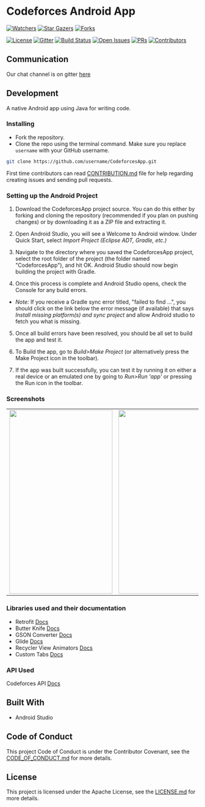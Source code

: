 # Codeforces Android App

[![Watchers](https://img.shields.io/github/watchers/immadisairaj/CodeforcesApp.svg?style=social&label=Watchers&maxAge=2592000)](https://GitHub.com/immadisairaj/CodeforcesApp/watchers/)
[![Star Gazers](https://img.shields.io/github/stars/immadisairaj/CodeforcesApp.svg?style=social&label=Stars&maxAge=2592000)](https://GitHub.com/immadisairaj/CodeforcesApp/stargazers/)
[![Forks](https://img.shields.io/github/forks/immadisairaj/CodeforcesApp.svg?style=social&label=Forks&maxAge=2592000)](https://GitHub.com/immadisairaj/CodeforcesApp/network/members/)


[![License](https://img.shields.io/badge/License-Apache%202.0-blue.svg)](https://opensource.org/licenses/Apache-2.0)
[![Gitter](https://badges.gitter.im/immadisairaj/CodeforcesApp.svg)](https://gitter.im/immadisairaj/CodeforcesApp?utm_source=badge&utm_medium=badge&utm_campaign=pr-badge&utm_content=badge)
[![Build Status](https://travis-ci.com/immadisairaj/CodeforcesApp.svg?branch=master)](https://travis-ci.com/immadisairaj/CodeforcesApp)
[![Open Issues](https://img.shields.io/github/issues/immadisairaj/CodeforcesApp.svg)](https://GitHub.com/immadisairaj/CodeforcesApp/issues/)
[![PRs](https://img.shields.io/github/issues-pr/immadisairaj/CodeforcesApp.svg)](https://GitHub.com/immadisairaj/CodeforcesApp/pulls/)
[![Contributors](https://img.shields.io/github/contributors/immadisairaj/CodeforcesApp.svg)](https://GitHub.com/immadisairaj/CodeforcesApp/graphs/contributors/)

## Communication

Our chat channel is on gitter [here](https://gitter.im/immadisairaj/CodeforcesApp)

## Development

A native Android app using Java for writing code.

### Installing

- Fork the repository. 
- Clone the repo using the terminal command. Make sure you replace `username` with your GitHub username.
```bash
git clone https://github.com/username/CodeforcesApp.git 
```

First time contributors can read [CONTRIBUTION.md](https://github.com/immadisairaj/CodeforcesApp/blob/master/CONTRIBUTING.md) file for help regarding creating issues and sending pull requests.

### Setting up the Android Project

1. Download the CodeforcesApp project source. You can do this either by forking and cloning the repository (recommended if you plan on pushing changes) or by downloading it as a ZIP file and extracting it.

2. Open Android Studio, you will see a Welcome to Android window. Under Quick Start, select _Import Project (Eclipse ADT, Gradle, etc.)_

3. Navigate to the directory where you saved the CodeforcesApp project, select the root folder of the project (the folder named "CodeforcesApp"), and hit OK. Android Studio should now begin building the project with Gradle.

4. Once this process is complete and Android Studio opens, check the Console for any build errors.

  - _Note:_ If you receive a Gradle sync error titled, "failed to find ...", you should click on the link below the error message (if available) that says _Install missing platform(s) and sync project_ and allow Android studio to fetch you what is missing.

5. Once all build errors have been resolved, you should be all set to build the app and test it.

6. To Build the app, go to _Build>Make Project_ (or alternatively press the Make Project icon in the toolbar).

7. If the app was built successfully, you can test it by running it on either a real device or an emulated one by going to _Run>Run 'app'_ or pressing the Run icon in the toolbar.

### Screenshots 

<table>
  <tr>
    <td><img src="https://user-images.githubusercontent.com/51189244/60682963-fbf4c300-9eb2-11e9-9a18-acae349adc00.jpeg" height = "480" width="270"></td>
    <td><img src="https://user-images.githubusercontent.com/51189244/60667688-c1c1fc00-9e87-11e9-8d2a-364a1d95f2cf.jpeg" height = "480" width="270"></td>
    <td><img src="https://user-images.githubusercontent.com/51189244/60684070-42e5b700-9eb9-11e9-923e-05e34e8db090.jpeg" height = "480" width="270"></td>
  </tr>
</table>

### Libraries used and their documentation

- Retrofit [Docs](http://square.github.io/retrofit/2.x/retrofit/)
- Butter Knife [Docs](https://github.com/JakeWharton/butterknife/)
- GSON Converter [Docs](https://github.com/square/retrofit/tree/master/retrofit-converters/gson/)
- Glide [Docs](https://github.com/bumptech/glide)
- Recycler View Animators [Docs](https://github.com/wasabeef/recyclerview-animators)
- Custom Tabs [Docs](https://developer.android.com/reference/android/support/customtabs/package-summary)

### API Used

Codeforces API [Docs](https://codeforces.com/api/help)

## Built With

- Android Studio

## Code of Conduct

This project Code of Conduct is under the Contributor Covenant, see the [CODE_OF_CONDUCT.md](https://github.com/immadisairaj/CodeforcesApp/blob/master/CODE_OF_CONDUCT.md) for more details.

## License

This project is licensed under the Apache License, see the [LICENSE.md](https://github.com/immadisairaj/CodeforcesApp/blob/master/LICENSE) for more details.

